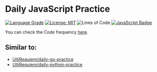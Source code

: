 # Daily JavaScript Practice

[![Language Grade](https://img.shields.io/lgtm/grade/javascript/g/UltiRequiem/daily-javascript-practice.svg?logo=lgtm&logoWidth=18)](https://lgtm.com/projects/g/UltiRequiem/daily-javascript-practive/context:javascript)
[![License: MIT](https://black.readthedocs.io/en/stable/_static/license.svg)](https://github.com/UltiRequiem/daily-javascript-practice/blob/main/LICENSE)
![Lines of Code](https://img.shields.io/tokei/lines/github.com/UltiRequiem/daily-js-practice?color=blue&label=Total%20Lines)
[![JavaScript Badge](https://img.shields.io/badge/JavaScript%20is-Cool-1f425f.svg)](https://www.javascript.com)

You can check the Code frequency [here](https://github.com/UltiRequiem/daily-javascript-practice/graphs/code-frequency).

## Similar to:

- [UltiRequiem/daily-go-practice](https://github.com/UltiRequiem/daily-go-practice)
- [UltiRequiem/daily-python-practice](https://github.com/UltiRequiem/daily-python-practice)
